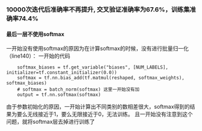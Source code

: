 ### 10000次迭代后准确率不再提升, 交叉验证准确率为67.6%，训练集准确率74.4%
#### 最后一层不使用softmax
一开始没有使用softmax的原因为在计算softmax的时候，没有进行批量归一化（line140）：
一开始的代码
```
    softmax_biases = tf.get_variable("biases", [NUM_LABELS], initializer=tf.constant_initializer(0.0))
    softmax = tf.nn.bias_add(tf.matmul(reshaped, softmax_weights), softmax_biases)
    # softmax = batch_norm(softmax) 这里一开始没有加
    output = tf.nn.softmax(softmax)
```
由于参数初始化的原因，一开始计算出不同类别的数相差很大，softmax得到的结果为要么无线接近于1，要么无限接近于0，无法训练。
且一开始没有注意到这个问题，就将softmax层去掉进行训练了
